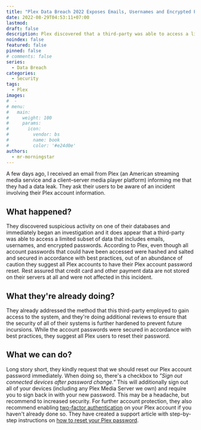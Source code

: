 ```yaml
---
title: "Plex Data Breach 2022 Exposes Emails, Usernames and Encrypted Passwords"
date: 2022-08-29T04:53:11+07:00
lastmod:
draft: false
description: Plex discovered that a third-party was able to access a limited subset of their user data that includes emails, usernames, and encrypted passwords
noindex: false
featured: false
pinned: false
# comments: false
series:
  - Data Breach
categories:
  - Security
tags:
  - Plex
images:
#  - 
# menu:
#   main:
#     weight: 100
#     params:
#       icon:
#         vendor: bs
#         name: book
#         color: '#e24d0e'
authors:
  - mr-morningstar
---
```


A few days ago, I received an email from Plex (an American streaming media service and a client–server media player platform) informing me that they had a data leak. They ask their users to be aware of an incident involving their Plex account information.

<!--more-->

## What happened?

They discovered suspicious activity on one of their databases and immediately began an investigation and it does appear that a third-party was able to access a limited subset of data that includes emails, usernames, and encrypted passwords. According to Plex, even though all account passwords that could have been accessed were hashed and salted and secured in accordance with best practices, out of an abundance of caution they suggest all Plex accounts to have their Plex account password reset. Rest assured that credit card and other payment data are not stored on their servers at all and were not affected in this incident.

## What they're already doing?
They already addressed the method that this third-party employed to gain access to the system, and they're doing additional reviews to ensure that the security of all of their systems is further hardened to prevent future incursions. While the account passwords were secured in accordance with best practices, they suggest all Plex users to reset their password.

## What we can do?
Long story short, they kindly request that we should reset our Plex account password immediately. When doing so, there's a checkbox to *"Sign out connected devices after password change."* This will additionally sign out all of your devices (including any Plex Media Server we own) and require you to sign back in with your new password. This may be a headache, but recommend to increased security. For further account protection, they also recommend enabling [two-factor authentication](https://support.plex.tv/articles/two-factor-authentication/) on your Plex account if you haven't already done so. They have created a support article with step-by-step instructions on [how to reset your Plex password](https://support.plex.tv/articles/account-requires-password-reset/).
